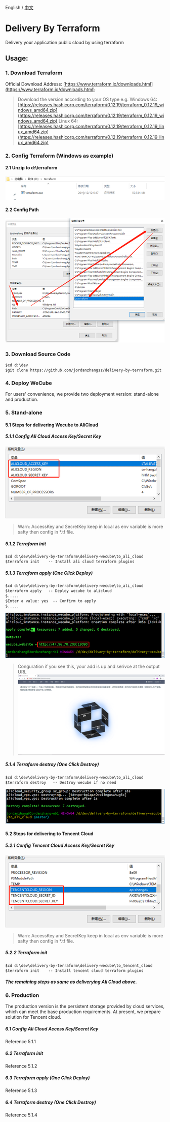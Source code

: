 English / [中文](README.md)

# Delivery By Terraform
Delivery your application public cloud by using terraform

## Usage:
### 1. Download Terraform
Official Download Address:
[https://www.terraform.io/downloads.html](https://www.terraform.io/downloads.html)
>Download the version according to your OS type
e.g. 
Windows 64: [https://releases.hashicorp.com/terraform/0.12.19/terraform_0.12.19_windows_amd64.zip](https://releases.hashicorp.com/terraform/0.12.19/terraform_0.12.19_windows_amd64.zip)
Linux 64: [https://releases.hashicorp.com/terraform/0.12.19/terraform_0.12.19_linux_amd64.zip](https://releases.hashicorp.com/terraform/0.12.19/terraform_0.12.19_linux_amd64.zip)

### 2. Config Terraform (Windows as example)
#### 2.1 Unzip to d:\terraform
![terraform location](docs/images/terraform_location.png) 
#### 2.2 Config Path
![terraform env path](docs/images/terraform_env_path.png)

### 3. Download Source Code
```
$cd d:\dev
$git clone https://github.com/jordanzhangsz/delivery-by-terraform.git
```

### 4. Deploy WeCube
For users' convenience, we provide two deployment version: stand-alone and production.

### 5. Stand-alone
#### 5.1 Steps for delivering Wecube to AliCloud
##### 5.1.1 Config Ali Cloud Access Key/Secret Key 
![terraform ali cloud key](docs/images/terraform_ali_cloud_key.png)
>Warn: AccessKey and SecretKey keep in local as env variable is more safty then config in *.tf file. 
##### 5.1.2 Terraform init
```
$cd d:\dev\delivery-by-terraform\delivery-wecube\to_ali_cloud
$terraform init    -- Install ali cloud terraform plugins
```
##### 5.1.3 Terraform apply (One Click Deploy)
```
$cd d:\dev\delivery-by-terraform\delivery-wecube\to_ali_cloud
$terraform apply   -- Deploy wecube to alicloud
$.....
$Enter a value: yes  -- Confirm to apply
$.....
```
![terraform apply ](docs/images/terraform_ali_cloud_apply.png)
>Conguration if you see this, your add is up and serivce at the output URL
![wecube ](docs/images/wecube.png)


##### 5.1.4 Terraform destroy (One Click Destroy)
```
$cd d:\dev\delivery-by-terraform\delivery-wecube\to_ali_cloud
$terraform destroy   -- Destroy wecube if no need
```
![terraform deploy   ](docs/images/terraform_ali_cloud_destroy.png)

#### 5.2 Steps for delivering to Tencent Cloud
##### 5.2.1 Config Tencent Cloud Access Key/Secret Key 
![terraform tencent cloud key](docs/images/terraform_tencent_cloud_key.png)
>Warn: AccessKey and SecretKey keep in local as env variable is more safty then config in *.tf file. 

##### 5.2.2 Terraform init
```
$cd d:\dev\delivery-by-terraform\delivery-wecube\to_tencent_cloud
$terraform init    -- Install tencent cloud terraform plugins
```

##### The remaining steps as same as deliverying Ali Cloud above.

### 6. Production
The production version is the persistent storage provided by cloud services, which can meet the base production requirements. At present, we prepare solution for Tencent cloud.

##### 6.1 Config Ali Cloud Access Key/Secret Key 
Reference 5.1.1  
##### 6.2 Terraform init 
Reference 5.1.2  
##### 6.3 Terraform apply (One Click Deploy) 
Reference 5.1.3  
##### 6.4 Terraform destroy (One Click Destroy) 
Reference 5.1.4    

